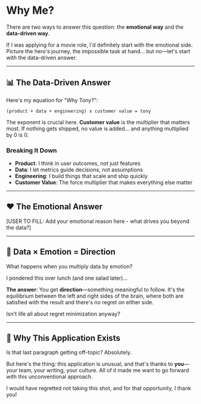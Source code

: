 # Why Me?

There are two ways to answer this question: the **emotional way** and the **data-driven way**.

If I was applying for a movie role, I'd definitely start with the emotional side. Picture the hero's journey, the impossible task at hand... but no—let's start with the data-driven answer.

---

## 📊 The Data-Driven Answer

Here's my equation for "Why Tony?":

```
(product + data + engineering) x customer value = tony
```

The exponent is crucial here. **Customer value** is the multiplier that matters most. If nothing gets shipped, no value is added... and anything multiplied by 0 is 0.

### Breaking It Down

- **Product**: I think in user outcomes, not just features
- **Data**: I let metrics guide decisions, not assumptions
- **Engineering**: I build things that scale and ship quickly
- **Customer Value**: The force multiplier that makes everything else matter

---

## ❤️ The Emotional Answer

[USER TO FILL: Add your emotional reason here - what drives you beyond the data?]

---

## 🧠 Data × Emotion = Direction

What happens when you multiply data by emotion?

I pondered this over lunch (and one salad later)...

**The answer**: You get **direction**—something meaningful to follow. It's the equilibrium between the left and right sides of the brain, where both are satisfied with the result and there's no regret on either side.

Isn't life all about regret minimization anyway?

---

## 🎯 Why This Application Exists

Is that last paragraph getting off-topic? Absolutely.

But here's the thing: this application is unusual, and that's thanks to **you**—your team, your writing, your culture. All of it made me want to go forward with this unconventional approach.

I would have regretted not taking this shot, and for that opportunity, I thank you!
